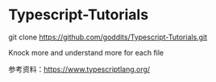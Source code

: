 # Typescript-Tutorials

git clone https://github.com/goddits/Typescript-Tutorials.git

Knock more and understand more for each file

参考资料：https://www.typescriptlang.org/
